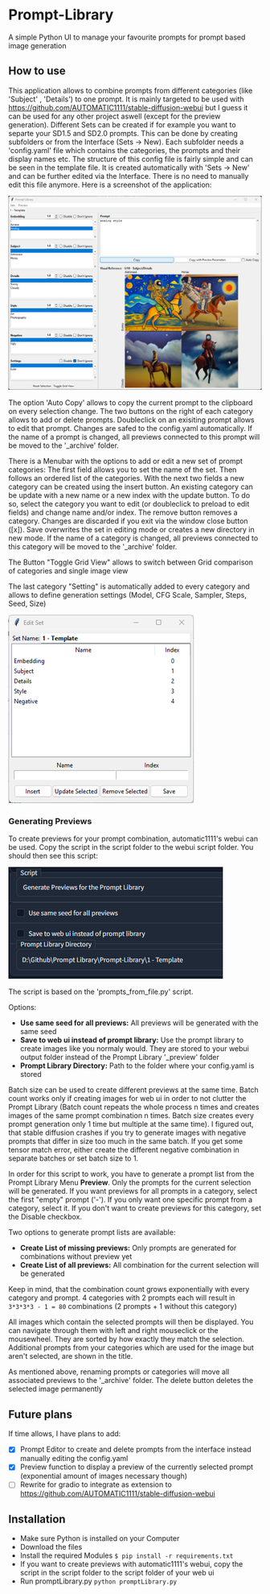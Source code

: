# Prompt-Library
 A simple Python UI to manage your favourite prompts for prompt based image generation

## How to use
This application allows to combine prompts from different categories (like 'Subject' , 'Details') to one prompt. It is mainly targeted to be used with https://github.com/AUTOMATIC1111/stable-diffusion-webui but I guess it can be used for any other project aswell (except for the preview generation). Different Sets can be created if for example you want to separte your SD1.5 and SD2.0 prompts. This can be done by creating subfolders or from the Interface (Sets -> New). Each subfolder needs a 'config.yaml' file which contains the categories, the prompts and their display names etc. The structure of this config file is fairly simple and can be seen in the template file. It is created automatically with 'Sets -> New' and can be further edited via the Interface. There is no need to manually edit this file anymore.
Here is a screenshot of the application:

![Alt text](doc/PromptLibraryInterface.png "Interface of Prompt-Library")

The option 'Auto Copy' allows to copy the current prompt to the clipboard on every selection change.
The two buttons on the right of each category allows to add or delete prompts. Doubleclick on an exisiting prompt allows to edit that prompt. Changes are safed to the config.yaml automatically. If the name of a prompt is changed, all previews connected to this prompt will be moved to the '_archive' folder.

There is a Menubar with the options to add or edit a new set of prompt categories:
The first field allows you to set the name of the set. Then follows an ordered list of the categories. With the next two fields a new category can be created using the insert button. An existing category can be update with a new name or a new index with the update button. To do so, select the category you want to edit (or doubleclick to preload to edit fields) and change name and/or index. The remove button removes a category. Changes are discarded if you exit via the window close button ([x]). Save overwrites the set in editing mode or creates a new directory in new mode. If the name of a category is changed, all previews connected to this category will be moved to the '_archive' folder.

The Button "Toggle Grid View" allows to switch between Grid comparison of categories and single image view

The last category "Setting" is automatically added to every category and allows to define generation settings (Model, CFG Scale, Sampler, Steps, Seed, Size)

![Alt text](doc/PromptLibraryInterface_EditSet.png "Interface of Prompt-Library Edit Window")

### Generating Previews
To create previews for your prompt combination, automatic1111's webui can be used. Copy the script in the script folder to the webui script folder. You should then see this script:

![Alt text](doc/PromptLibraryInterface_webuiScript.png "Web ui script")

The script is based on the 'prompts_from_file.py' script.

Options:
- **Use same seed for all previews:** All previews will be generated with the same seed
- **Save to web ui instead of prompt library:** Use the prompt library to create images like you normaly would. They are stored to your webui output folder instead of the Prompt Library '_preview' folder
- **Prompt Library Directory:** Path to the folder where your config.yaml is stored

Batch size can be used to create different previews at the same time. Batch count works only if creating images for web ui in order to not clutter the Prompt Library (Batch count  repeats the whole process n times and creates images of the same prompt combination n times. Batch size creates every prompt generation only 1 time but multiple at the same time). I figured out, that stable diffusion crashes if you try to generate images with negative prompts that differ in size too much in the same batch. If you get some tensor match error, either create the different negative combination in separate batches or set batch size to 1. 

In order for this script to work, you have to generate a prompt list from the Prompt Library Menu **Preview**. Only the prompts for the current selection will be generated. If you want previews for all prompts in a category, select the first "empty" prompt ('-'). If you only want one specific prompt from a category, select it. If you don't want to create previews for this category, set the Disable checkbox.

Two options to generate prompt lists are available:
- **Create List of missing previews:** Only prompts are generated for combinations without preview yet
- **Create List of all previews:** All combination for the current selection will be generated

Keep in mind, that the combination count grows exponentially with every category and prompt. 4 categories with 2 prompts each will result in `3*3*3*3 - 1 = 80` combinations (2 prompts + 1 without this category)

All images which contain the selected prompts will then be displayed. You can navigate through them with left and right mouseclick or the mousewheel. They are sorted by how exactly they match the selection. Additional prompts from your categories which are used for the image but aren't selected, are shown in the title.

As mentioned above, renaming prompts or categories will move all associated previews to the '_archive' folder. The delete button deletes the selected image permanently

## Future plans
If time allows, I have plans to add:
- [x] Prompt Editor to create and delete prompts from the interface instead manually editing the config.yaml
- [x] Preview function to display a preview of the currently selected prompt (exponential amount of images necessary though)
- [ ] Rewrite for gradio to integrate as extension to https://github.com/AUTOMATIC1111/stable-diffusion-webui

## Installation
* Make sure Python is installed on your Computer
* Download the files
* Install the required Modules `$ pip install -r requirements.txt`
* If you want to create previews with automatic1111's webui, copy the script in the script folder to the script folder of your web ui
* Run promptLibrary.py `python promptLibrary.py`
